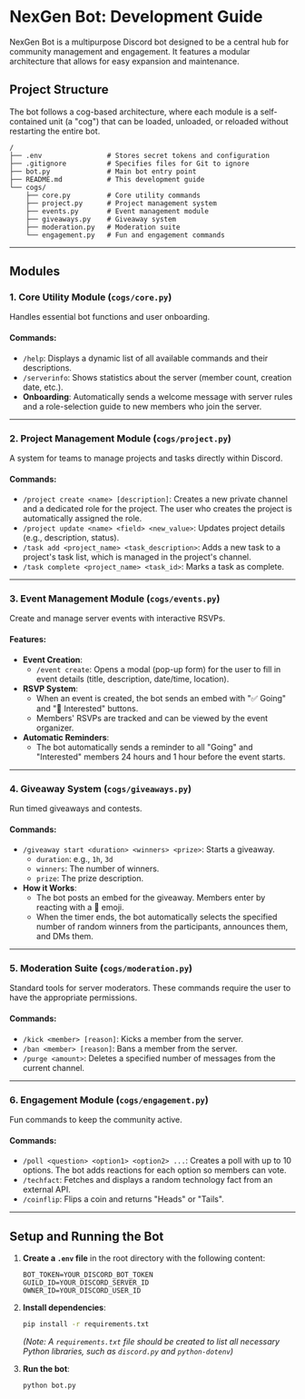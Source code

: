 # NexGen Bot: Development Guide

NexGen Bot is a multipurpose Discord bot designed to be a central hub for community management and engagement. It features a modular architecture that allows for easy expansion and maintenance.

## Project Structure

The bot follows a cog-based architecture, where each module is a self-contained unit (a "cog") that can be loaded, unloaded, or reloaded without restarting the entire bot.

```
/
├── .env                # Stores secret tokens and configuration
├── .gitignore          # Specifies files for Git to ignore
├── bot.py              # Main bot entry point
├── README.md           # This development guide
└── cogs/
    ├── core.py         # Core utility commands
    ├── project.py      # Project management system
    ├── events.py       # Event management module
    ├── giveaways.py    # Giveaway system
    ├── moderation.py   # Moderation suite
    └── engagement.py   # Fun and engagement commands
```

---

## Modules

### 1. Core Utility Module (`cogs/core.py`)

Handles essential bot functions and user onboarding.

#### Commands:

*   `/help`: Displays a dynamic list of all available commands and their descriptions.
*   `/serverinfo`: Shows statistics about the server (member count, creation date, etc.).
*   **Onboarding**: Automatically sends a welcome message with server rules and a role-selection guide to new members who join the server.

---

### 2. Project Management Module (`cogs/project.py`)

A system for teams to manage projects and tasks directly within Discord.

#### Commands:

*   `/project create <name> [description]`: Creates a new private channel and a dedicated role for the project. The user who creates the project is automatically assigned the role.
*   `/project update <name> <field> <new_value>`: Updates project details (e.g., description, status).
*   `/task add <project_name> <task_description>`: Adds a new task to a project's task list, which is managed in the project's channel.
*   `/task complete <project_name> <task_id>`: Marks a task as complete.

---

### 3. Event Management Module (`cogs/events.py`)

Create and manage server events with interactive RSVPs.

#### Features:

*   **Event Creation**:
    *   `/event create`: Opens a modal (pop-up form) for the user to fill in event details (title, description, date/time, location).
*   **RSVP System**:
    *   When an event is created, the bot sends an embed with "✅ Going" and "🤔 Interested" buttons.
    *   Members' RSVPs are tracked and can be viewed by the event organizer.
*   **Automatic Reminders**:
    *   The bot automatically sends a reminder to all "Going" and "Interested" members 24 hours and 1 hour before the event starts.

---

### 4. Giveaway System (`cogs/giveaways.py`)

Run timed giveaways and contests.

#### Commands:

*   `/giveaway start <duration> <winners> <prize>`: Starts a giveaway.
    *   `duration`: e.g., `1h`, `3d`
    *   `winners`: The number of winners.
    *   `prize`: The prize description.
*   **How it Works**:
    *   The bot posts an embed for the giveaway. Members enter by reacting with a 🎉 emoji.
    *   When the timer ends, the bot automatically selects the specified number of random winners from the participants, announces them, and DMs them.

---

### 5. Moderation Suite (`cogs/moderation.py`)

Standard tools for server moderators. These commands require the user to have the appropriate permissions.

#### Commands:

*   `/kick <member> [reason]`: Kicks a member from the server.
*   `/ban <member> [reason]`: Bans a member from the server.
*   `/purge <amount>`: Deletes a specified number of messages from the current channel.

---

### 6. Engagement Module (`cogs/engagement.py`)

Fun commands to keep the community active.

#### Commands:

*   `/poll <question> <option1> <option2> ...`: Creates a poll with up to 10 options. The bot adds reactions for each option so members can vote.
*   `/techfact`: Fetches and displays a random technology fact from an external API.
*   `/coinflip`: Flips a coin and returns "Heads" or "Tails".

---

## Setup and Running the Bot

1.  **Create a `.env` file** in the root directory with the following content:

    ```
    BOT_TOKEN=YOUR_DISCORD_BOT_TOKEN
    GUILD_ID=YOUR_DISCORD_SERVER_ID
    OWNER_ID=YOUR_DISCORD_USER_ID
    ```

2.  **Install dependencies**:

    ```bash
    pip install -r requirements.txt
    ```
    *(Note: A `requirements.txt` file should be created to list all necessary Python libraries, such as `discord.py` and `python-dotenv`)*

3.  **Run the bot**:
    ```bash
    python bot.py
    ```
